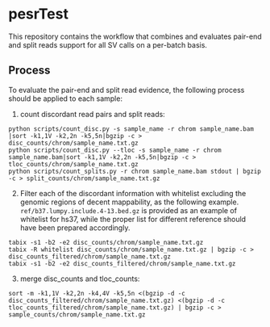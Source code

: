 # pesrTest
This repository contains the workflow that combines and evaluates pair-end and split reads support for all SV calls on a per-batch basis.

## Process
To evaluate the pair-end and split read evidence, the following process should be applied to each sample:
1. count discordant read pairs and split reads:
```
python scripts/count_disc.py -s sample_name -r chrom sample_name.bam |sort -k1,1V -k2,2n -k5,5n|bgzip -c > disc_counts/chrom/sample_name.txt.gz
python scripts/count_disc.py --tloc -s sample_name -r chrom sample_name.bam|sort -k1,1V -k2,2n -k5,5n|bgzip -c > tloc_counts/chrom/sample_name.txt.gz
python scripts/count_splits.py -r chrom sample_name.bam stdout | bgzip -c > split_counts/chrom/sample_name.txt.gz
```
2. Filter each of the discordant information with whitelist excluding the genomic regions of decent mappability, as the following example.  `ref/b37.lumpy.include.4-13.bed.gz` is provided as an example of whitelist for hs37, while the proper list for different reference should have been prepared accordingly.
```
tabix -s1 -b2 -e2 disc_counts/chrom/sample_name.txt.gz
tabix -R whitelist disc_counts/chrom/sample_name.txt.gz | bgzip -c > disc_counts_filtered/chrom/sample_name.txt.gz
tabix -s1 -b2 -e2 disc_counts_filtered/chrom/sample_name.txt.gz
```
3. merge disc_counts and tloc_counts:
```
sort -m -k1,1V -k2,2n -k4,4V -k5,5n <(bgzip -d -c disc_counts_filtered/chrom/sample_name.txt.gz) <(bgzip -d -c tloc_counts_filtered/chrom/sample_name.txt.gz) | bgzip -c > sample_counts/chrom/sample_name.txt.gz
```

